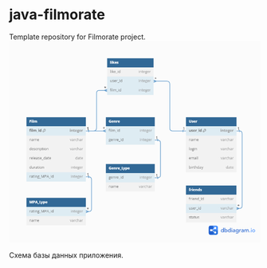 # java-filmorate
Template repository for Filmorate project.
![Схема базы данных](https://github.com/Aleksander-Kamenskiy/java-filmorate/blob/main/intermediate%20task%2011%20(1).png)

Схема базы данных приложения.
